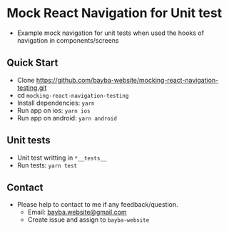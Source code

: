 # Mock React Navigation for Unit test

- Example mock navigation for unit tests when used the hooks of navigation in components/screens

## Quick Start

- Clone https://github.com/bayba-website/mocking-react-navigation-testing.git
- cd `mocking-react-navigation-testing`
- Install dependencies: `yarn`
- Run app on ios: `yarn ios`
- Run app on android: `yarn android`

## Unit tests

- Unit test writting in `*__tests__`
- Run tests: `yarn test`

## Contact

- Please help to contact to me if any feedback/question.
  - Email: bayba.website@gmail.com
  - Create issue and assign to `bayba-website`
